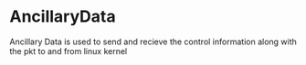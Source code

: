 # AncillaryData
 Ancillary Data is used to send and recieve the control information along with the pkt to and from linux kernel
